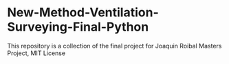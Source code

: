 # New-Method-Ventilation-Surveying-Final-Python
This repository is a collection of the final project for Joaquin Roibal Masters Project, MIT License

